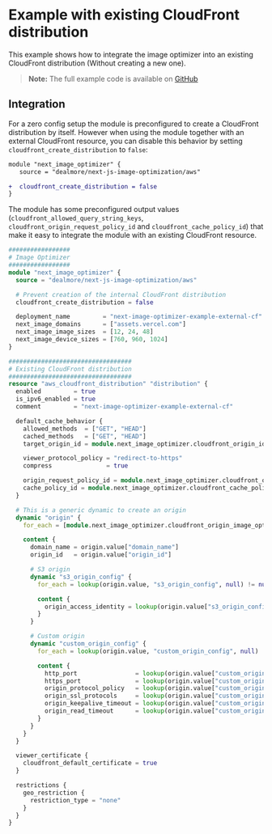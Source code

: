 # Example with existing CloudFront distribution

This example shows how to integrate the image optimizer into an existing CloudFront distribution (Without creating a new one).

> **Note:** The full example code is available on [GitHub](https://github.com/dealmore/terraform-aws-next-js-image-optimization/tree/main/examples/with-existing-cloudfront)

## Integration

For a zero config setup the module is preconfigured to create a CloudFront distribution by itself.
However when using the module together with an external CloudFront resource, you can disable this behavior by setting `cloudfront_create_distribution` to `false`:

```diff
module "next_image_optimizer" {
   source = "dealmore/next-js-image-optimization/aws"

+  cloudfront_create_distribution = false
}
```

The module has some preconfigured output values (`cloudfront_allowed_query_string_keys`, `cloudfront_origin_request_policy_id` and `cloudfront_cache_policy_id`) that make it easy to integrate the module with an existing CloudFront resource.

```tf
#################
# Image Optimizer
#################
module "next_image_optimizer" {
  source = "dealmore/next-js-image-optimization/aws"

  # Prevent creation of the internal CloudFront distribution
  cloudfront_create_distribution = false

  deployment_name         = "next-image-optimizer-example-external-cf"
  next_image_domains      = ["assets.vercel.com"]
  next_image_image_sizes  = [12, 24, 48]
  next_image_device_sizes = [760, 960, 1024]
}

##################################
# Existing CloudFront distribution
##################################
resource "aws_cloudfront_distribution" "distribution" {
  enabled         = true
  is_ipv6_enabled = true
  comment         = "next-image-optimizer-example-external-cf"

  default_cache_behavior {
    allowed_methods  = ["GET", "HEAD"]
    cached_methods   = ["GET", "HEAD"]
    target_origin_id = module.next_image_optimizer.cloudfront_origin_id

    viewer_protocol_policy = "redirect-to-https"
    compress               = true

    origin_request_policy_id = module.next_image_optimizer.cloudfront_origin_request_policy_id
    cache_policy_id = module.next_image_optimizer.cloudfront_cache_policy_id
  }

  # This is a generic dynamic to create an origin
  dynamic "origin" {
    for_each = [module.next_image_optimizer.cloudfront_origin_image_optimizer]

    content {
      domain_name = origin.value["domain_name"]
      origin_id   = origin.value["origin_id"]

      # S3 origin
      dynamic "s3_origin_config" {
        for_each = lookup(origin.value, "s3_origin_config", null) != null ? [true] : []

        content {
          origin_access_identity = lookup(origin.value["s3_origin_config"], "origin_access_identity", null)
        }
      }

      # Custom origin
      dynamic "custom_origin_config" {
        for_each = lookup(origin.value, "custom_origin_config", null) != null ? [true] : []

        content {
          http_port                = lookup(origin.value["custom_origin_config"], "http_port", null)
          https_port               = lookup(origin.value["custom_origin_config"], "https_port", null)
          origin_protocol_policy   = lookup(origin.value["custom_origin_config"], "origin_protocol_policy", null)
          origin_ssl_protocols     = lookup(origin.value["custom_origin_config"], "origin_ssl_protocols", null)
          origin_keepalive_timeout = lookup(origin.value["custom_origin_config"], "origin_keepalive_timeout", null)
          origin_read_timeout      = lookup(origin.value["custom_origin_config"], "origin_read_timeout", null)
        }
      }
    }
  }

  viewer_certificate {
    cloudfront_default_certificate = true
  }

  restrictions {
    geo_restriction {
      restriction_type = "none"
    }
  }
}
```
